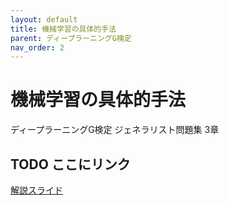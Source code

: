 ```yaml
---
layout: default
title: 機械学習の具体的手法
parent: ディープラーニングG検定
nav_order: 2
---
```


# 機械学習の具体的手法
ディープラーニングG検定 ジェネラリスト問題集 3章 
## TODO ここにリンク 
[解説スライド]()